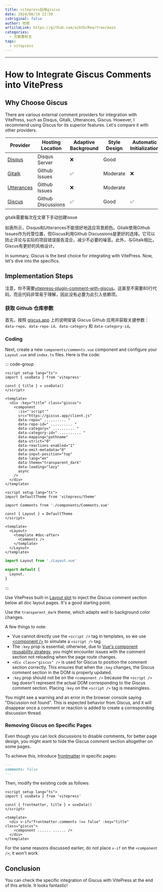 ```yaml
---
title: vitepress启用giscus
date: 2024/06/19 22:59
isOriginal: false
author: 他佬
articleLink: https://github.com/aiktb/Rea/tree/main
categories:
  - 方案春秋志
tags:
  - vitepress
---
```

---
# How to Integrate Giscus Comments into VitePress


## Why Choose Giscus

There are various external comment providers for integration with VitePress, such as Disqus, Gitalk, Utterances, Giscus. However, I recommend using Giscus for its superior features. Let's compare it with other providers.

| Provider                                   | Hosting Location   | Adaptive Background | Style Design | Automatic Initialization |
| ------------------------------------------ | ------------------ | ------------------- | ------------ | ------------------------ |
| [Disqus](https://disqus.com/)              | Disqus Server      | ❌                   | Good         |                          |
| [Gitalk](https://github.com/gitalk/gitalk) | Github Issues      | ✅                   | Moderate     | ❌                        |
| [Utterances](https://utteranc.es/)         | Github Issues      | ❌                   | Moderate     |                          |
| [Giscus](https://giscus.app/)              | Github Discussions | ✅                   | Good         | ✅                        |
gitalk需要每次在文章下手动创建issue

如表所示，Disqus和Utterances不能很好地适应背景颜色。Gitalk使用Github Issues作为托管位置，但Giscus利用Github Discussions是更好的选择。它可以防止评论与实际的项目错误报告混合，减少不必要的噪音。此外，与Gitalk相比，Giscus有更好的风格设计。

In summary, Giscus is the best choice for integrating with VitePress. Now, let's dive into the specifics.

## Implementation Steps

注意，你不需要[vitepress-plugin-comment-with-giscus](https://github.com/T-miracle/vitepress-plugin-comment-with-giscus)。这甚至不需要80行代码，而且代码非常易于理解，因此没有必要为此引入依赖项。

### 获取 Github 仓库参数

首先，按照 [giscus.app](https://giscus.app/) 上的说明安装 Giscus Github 应用并获取关键参数：`data-repo`、`data-repo-id`、`data-category` 和 `data-category-id`。

### Coding

Next, create a new `components/comments.vue` component and configure your `Layout.vue` and `index.ts` files. Here is the code:

::: code-group

```vue [components/Comments.vue]
<script setup lang="ts">
import { useData } from 'vitepress'

const { title } = useData()
</script>

<template>
  <div :key="title" class="giscus">
    <component
      :is="'script'"
      src="https://giscus.app/client.js"
      data-repo=" .......... "
      data-repo-id=" .......... "
      data-category=" .......... "
      data-category-id=" .......... "
      data-mapping="pathname"
      data-strict="0"
      data-reactions-enabled="1"
      data-emit-metadata="0"
      data-input-position="top"
      data-lang="en"
      data-theme="transparent_dark"
      data-loading="lazy"
      async
    />
  </div>
</template>
```

```vue [Layout.vue]
<script setup lang="ts">
import DefaultTheme from 'vitepress/theme'

import Comments from './components/Comments.vue'

const { Layout } = DefaultTheme
</script>

<template>
  <Layout>
    <template #doc-after>
      <Comments />
    </template>
  </Layout>
</template>
```

```typescript [index.ts]
import Layout from './Layout.vue'

export default {
  Layout,
}
```

:::

Use VitePress built-in [Layout slot](https://vitepress.dev/guide/extending-default-theme#layout-slots) to inject the Giscus comment section below all doc layout pages. It's a good starting point.

Use the `transparent_dark` theme, which adapts well to background color changes.

A few things to note:

- Vue cannot directly use the `<script />` tag in templates, so we use [\<component />](https://vuejs.org/api/built-in-special-elements.html#component) to simulate a `<script />` tag.
- The `:key` prop is essential; otherwise, due to [Vue's component reusability strategy](https://vuejs.org/api/built-in-special-attributes.html#key), you might encounter issues with the comment section not reloading when the page route changes.
- `<div class="giscus" />` is used for Giscus to position the comment section correctly. This ensures that when the `:key` changes, the Giscus comment section in the DOM is properly updated.
- `:key` prop should not be on the `<component />` because the `<script />` tag doesn't represent the actual DOM corresponding to the Giscus comment section. Placing `:key` on the `<script />` tag is meaningless.

You might see a warning and an error in the browser console saying "Discussion not found". This is expected behavior from Giscus, and it will disappear once a comment or reaction is added to create a corresponding discussion thread.

### Removing Giscus on Specific Pages

Even though you can lock discussions to disable comments, for better page design, you might want to hide the Giscus comment section altogether on some pages.

To achieve this, introduce [frontmatter](https://vitepress.dev/guide/frontmatter#frontmatter) in specific pages:

```markdown
---
comments: false
---
```

Then, modify the existing code as follows:

```vue
<script setup lang="ts">
import { useData } from 'vitepress'

const { frontmatter, title } = useData()
</script>

<template>
  <div v-if="frontmatter.comments !== false" :key="title" class="giscus">
    <component ...... ...... />
  </div>
</template>
```

For the same reasons discussed earlier, do not place `v-if` on the `<component />`; it won't work.

## Conclusion

You can check the specific integration of Giscus with VitePress at the end of this article. It looks fantastic!

